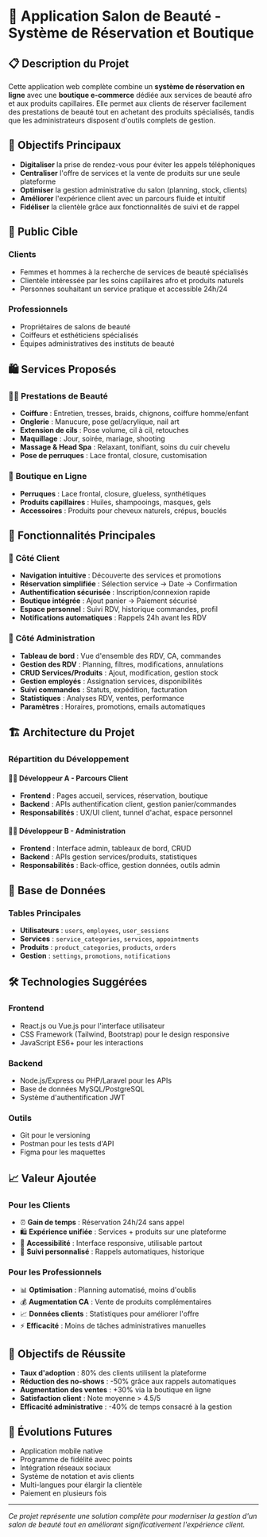  

# 💄 Application Salon de Beauté - Système de Réservation et Boutique

## 📋 Description du Projet

Cette application web complète combine un **système de réservation en ligne** avec une **boutique e-commerce** dédiée aux services de beauté afro et aux produits capillaires. Elle permet aux clients de réserver facilement des prestations de beauté tout en achetant des produits spécialisés, tandis que les administrateurs disposent d'outils complets de gestion.

## 🎯 Objectifs Principaux

- **Digitaliser** la prise de rendez-vous pour éviter les appels téléphoniques
- **Centraliser** l'offre de services et la vente de produits sur une seule plateforme
- **Optimiser** la gestion administrative du salon (planning, stock, clients)
- **Améliorer** l'expérience client avec un parcours fluide et intuitif
- **Fidéliser** la clientèle grâce aux fonctionnalités de suivi et de rappel

## 👥 Public Cible

### Clients
- Femmes et hommes à la recherche de services de beauté spécialisés
- Clientèle intéressée par les soins capillaires afro et produits naturels
- Personnes souhaitant un service pratique et accessible 24h/24

### Professionnels
- Propriétaires de salons de beauté
- Coiffeurs et esthéticiens spécialisés
- Équipes administratives des instituts de beauté

## 🛍️ Services Proposés

### 💇‍♀️ **Prestations de Beauté**
- **Coiffure** : Entretien, tresses, braids, chignons, coiffure homme/enfant
- **Onglerie** : Manucure, pose gel/acrylique, nail art
- **Extension de cils** : Pose volume, cil à cil, retouches
- **Maquillage** : Jour, soirée, mariage, shooting
- **Massage & Head Spa** : Relaxant, tonifiant, soins du cuir chevelu
- **Pose de perruques** : Lace frontal, closure, customisation

### 🛒 **Boutique en Ligne**
- **Perruques** : Lace frontal, closure, glueless, synthétiques
- **Produits capillaires** : Huiles, shampooings, masques, gels
- **Accessoires** : Produits pour cheveux naturels, crépus, bouclés

## 🚀 Fonctionnalités Principales

### 👤 **Côté Client**
- **Navigation intuitive** : Découverte des services et promotions
- **Réservation simplifiée** : Sélection service → Date → Confirmation
- **Authentification sécurisée** : Inscription/connexion rapide
- **Boutique intégrée** : Ajout panier → Paiement sécurisé
- **Espace personnel** : Suivi RDV, historique commandes, profil
- **Notifications automatiques** : Rappels 24h avant les RDV

### 🔧 **Côté Administration**
- **Tableau de bord** : Vue d'ensemble des RDV, CA, commandes
- **Gestion des RDV** : Planning, filtres, modifications, annulations
- **CRUD Services/Produits** : Ajout, modification, gestion stock
- **Gestion employés** : Assignation services, disponibilités
- **Suivi commandes** : Statuts, expédition, facturation
- **Statistiques** : Analyses RDV, ventes, performance
- **Paramètres** : Horaires, promotions, emails automatiques

## 🏗️ Architecture du Projet

### **Répartition du Développement**

#### 👨‍💻 **Développeur A - Parcours Client**
- **Frontend** : Pages accueil, services, réservation, boutique
- **Backend** : APIs authentification client, gestion panier/commandes
- **Responsabilités** : UX/UI client, tunnel d'achat, espace personnel

#### 👩‍💻 **Développeur B - Administration**
- **Frontend** : Interface admin, tableaux de bord, CRUD
- **Backend** : APIs gestion services/produits, statistiques
- **Responsabilités** : Back-office, gestion données, outils admin

## 💾 Base de Données

### **Tables Principales**
- **Utilisateurs** : `users`, `employees`, `user_sessions`
- **Services** : `service_categories`, `services`, `appointments`
- **Produits** : `product_categories`, `products`, `orders`
- **Gestion** : `settings`, `promotions`, `notifications`

## 🛠️ Technologies Suggérées

### **Frontend**
- React.js ou Vue.js pour l'interface utilisateur
- CSS Framework (Tailwind, Bootstrap) pour le design responsive
- JavaScript ES6+ pour les interactions

### **Backend**
- Node.js/Express ou PHP/Laravel pour les APIs
- Base de données MySQL/PostgreSQL
- Système d'authentification JWT

### **Outils**
- Git pour le versioning
- Postman pour les tests d'API
- Figma pour les maquettes

## 📈 Valeur Ajoutée

### **Pour les Clients**
- ⏰ **Gain de temps** : Réservation 24h/24 sans appel
- 🛍️ **Expérience unifiée** : Services + produits sur une plateforme
- 📱 **Accessibilité** : Interface responsive, utilisable partout
- 🔔 **Suivi personnalisé** : Rappels automatiques, historique

### **Pour les Professionnels**
- 📊 **Optimisation** : Planning automatisé, moins d'oublis
- 💰 **Augmentation CA** : Vente de produits complémentaires
- 📈 **Données clients** : Statistiques pour améliorer l'offre
- ⚡ **Efficacité** : Moins de tâches administratives manuelles

## 🎯 Objectifs de Réussite

- **Taux d'adoption** : 80% des clients utilisent la plateforme
- **Réduction des no-shows** : -50% grâce aux rappels automatiques
- **Augmentation des ventes** : +30% via la boutique en ligne
- **Satisfaction client** : Note moyenne > 4.5/5
- **Efficacité administrative** : -40% de temps consacré à la gestion

## 🚀 Évolutions Futures

- Application mobile native
- Programme de fidélité avec points
- Intégration réseaux sociaux
- Système de notation et avis clients
- Multi-langues pour élargir la clientèle
- Paiement en plusieurs fois

---

*Ce projet représente une solution complète pour moderniser la gestion d'un salon de beauté tout en améliorant significativement l'expérience client.*